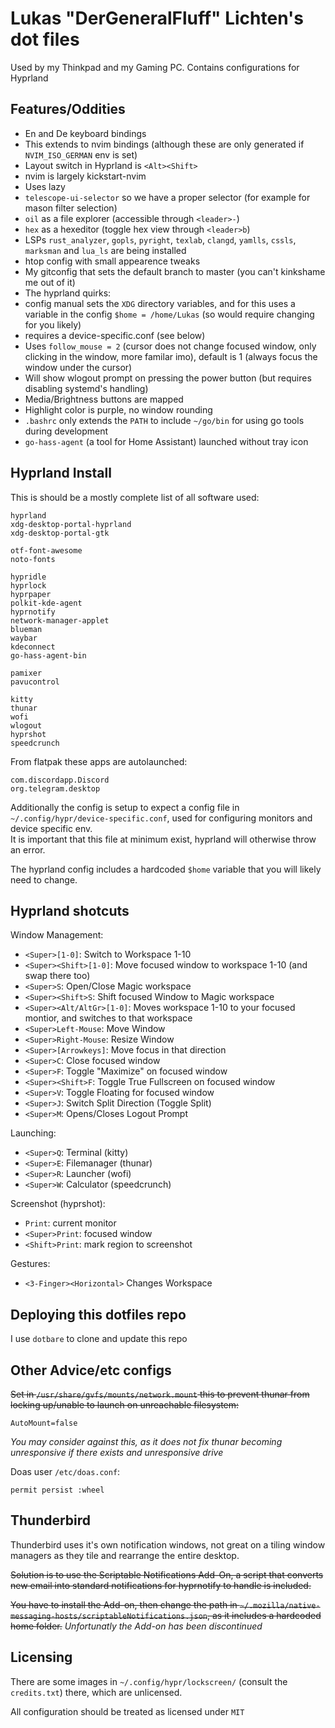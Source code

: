 # Lukas "DerGeneralFluff" Lichten's dot files
Used by my Thinkpad and my Gaming PC. Contains configurations for Hyprland

## Features/Oddities
- En and De keyboard bindings
 - This extends to nvim bindings (although these are only generated if `NVIM_ISO_GERMAN` env is set)
 - Layout switch in Hyprland is `<Alt><Shift>`
- nvim is largely kickstart-nvim
 - Uses lazy
 - `telescope-ui-selector` so we have a proper selector (for example for mason filter selection)
 - `oil` as a file explorer (accessible through `<leader>-`)
 - `hex` as a hexeditor (toggle hex view through `<leader>b`)
 - LSPs `rust_analyzer`, `gopls`, `pyright`, `texlab`, `clangd`, `yamlls`, `cssls`, `marksman` and `lua_ls` are being installed
- htop config with small appearence tweaks
- My gitconfig that sets the default branch to master (you can't kinkshame me out of it)
- The hyprland quirks:
 - config manual sets the `XDG` directory variables, and for this uses a variable in the config `$home = /home/Lukas` (so would require changing for you likely)
 - requires a device-specific.conf (see below)
 - Uses `follow_mouse = 2` (cursor does not change focused window, only clicking in the window, more familar imo), default is 1 (always focus the window under the cursor)
 - Will show wlogout prompt on pressing the power button (but requires disabling systemd's handling)
 - Media/Brightness buttons are mapped
 - Highlight color is purple, no window rounding
- `.bashrc` only extends the `PATH` to include `~/go/bin` for using go tools during development
- `go-hass-agent` (a tool for Home Assistant) launched without tray icon

## Hyprland Install
This is should be a mostly complete list of all software used:
```
hyprland
xdg-desktop-portal-hyprland
xdg-desktop-portal-gtk

otf-font-awesome
noto-fonts

hypridle
hyprlock
hyprpaper
polkit-kde-agent
hyprnotify
network-manager-applet
blueman
waybar
kdeconnect
go-hass-agent-bin

pamixer
pavucontrol

kitty
thunar
wofi
wlogout
hyprshot
speedcrunch
```

From flatpak these apps are autolaunched:
```
com.discordapp.Discord
org.telegram.desktop
```

Additionally the config is setup to expect a config file in `~/.config/hypr/device-specific.conf`,
used for configuring monitors and device specific env.  
It is important that this file at minimum exist, hyprland will otherwise throw an error.
  
The hyprland config includes a hardcoded `$home` variable that you will likely need to change.

## Hyprland shotcuts
Window Management:
- `<Super>[1-0]`: Switch to Workspace 1-10
- `<Super><Shift>[1-0]`: Move focused window to workspace 1-10 (and swap there too)
- `<Super>S`: Open/Close Magic workspace
- `<Super><Shift>S`: Shift focused Window to Magic workspace
- `<Super><Alt/AltGr>[1-0]`: Moves workspace 1-10 to your focused montior, and switches to that workspace
- `<Super>Left-Mouse`: Move Window
- `<Super>Right-Mouse`: Resize Window
- `<Super>[Arrowkeys]`: Move focus in that direction
- `<Super>C`: Close focused window
- `<Super>F`: Toggle "Maximize" on focused window
- `<Super><Shift>F`: Toggle True Fullscreen on focused window
- `<Super>V`: Toggle Floating for focused window
- `<Super>J`: Switch Split Direction (Toggle Split)
- `<Super>M`: Opens/Closes Logout Prompt

Launching:
- `<Super>Q`: Terminal (kitty)
- `<Super>E`: Filemanager (thunar)
- `<Super>R`: Launcher (wofi)
- `<Super>W`: Calculator (speedcrunch)

Screenshot (hyprshot):
- `Print`: current monitor
- `<Super>Print`: focused window
- `<Shift>Print`: mark region to screenshot

Gestures:
- `<3-Finger><Horizontal>` Changes Workspace

## Deploying this dotfiles repo
I use `dotbare` to clone and update this repo

## Other Advice/etc configs
~~Set in `/usr/share/gvfs/mounts/network.mount` this to prevent thunar from locking up/unable to launch on unreachable filesystem:~~
```
AutoMount=false
```
*You may consider against this, as it does not fix thunar becoming unresponsive if there exists and unresponsive drive*
  
Doas user `/etc/doas.conf`:
```
permit persist :wheel
```
  
## Thunderbird
Thunderbird uses it's own notification windows, 
not great on a tiling window managers as they tile and rearrange the entire desktop.  
  
~~Solution is to use the Scriptable Notifications Add-On, 
a script that converts new email into standard notifications for hyprnotify to handle is included.~~
  
~~You have to install the Add-on, then change the path in `~/.mozilla/native-messaging-hosts/scriptableNotifications.json`, as it includes a hardcoded home folder.~~
*Unfortunatly the Add-on has been discontinued*

## Licensing
There are some images in `~/.config/hypr/lockscreen/` (consult the `credits.txt`) there, which are unlicensed.  
  
All configuration should be treated as licensed under `MIT`
